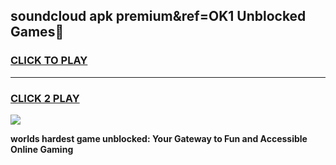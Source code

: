 
## soundcloud apk premium&ref=OK1 Unblocked Games👋
<h3>
<a href="https://premium.freeplayer.one?title=soundcloud_apk_premium&ref=OK1&ref=16F">CLICK TO PLAY</a></h3>
<hr>

<h3>
<a href="https://premium.freeplayer.one?title=soundcloud_apk_premium&ref=OK1&ref=16F">CLICK 2 PLAY</a>
  
</h3>

<a href="https://premium.freeplayer.one?title=soundcloud_apk_premium&ref=OK1&ref=16F/"><img src="https://clearcache.store/games.png"></a>


**worlds hardest game unblocked: Your Gateway to Fun and Accessible Online Gaming**

